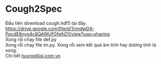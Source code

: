 # Cough2Spec
Đầu tiên download cough.hdf5 tại đây.<br>
https://drive.google.com/file/d/1nmdwD4-PpcdE8nyg4c8QARtUfGfelhD1/view?usp=sharing <br>
Xong rồi chạy file def.py <br>
Xong rồi chạy file im.py. Xong rồi xem kết quả âm tính hay dương tính là xong. <br> 
Chi tiết huynq@isi.com.vn

                                                                                      
